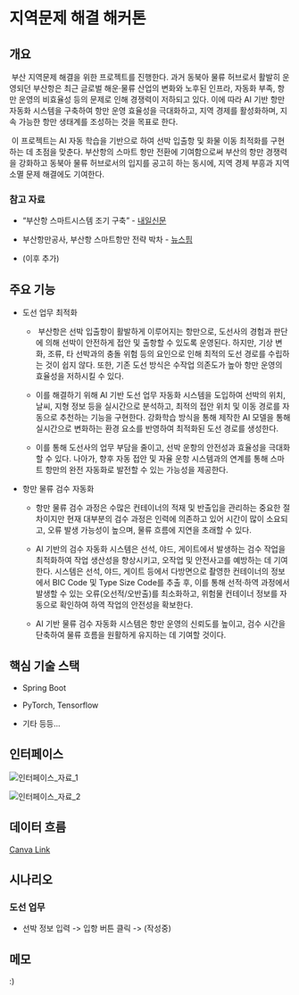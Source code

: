 # 지역문제 해결 해커톤

## 개요

&nbsp;부산 지역문제 해결을 위한 프로젝트를 진행한다. 과거 동북아 물류 허브로서 활발히 운영되던 부산항은 최근 글로벌 해운·물류 산업의 변화와 노후된 인프라, 자동화 부족, 항만 운영의 비효율성 등의 문제로 인해 경쟁력이 저하되고 있다. 이에 따라 AI 기반 항만 자동화 시스템을 구축하여 항만 운영 효율성을 극대화하고, 지역 경제를 활성화하며, 지속 가능한 항만 생태계를 조성하는 것을 목표로 한다.

&nbsp;이 프로젝트는 AI 자동 학습을 기반으로 하여 선박 입출항 및 화물 이동 최적화를 구현하는 데 초점을 맞춘다. 부산항의 스마트 항만 전환에 기여함으로써 부산의 항만 경쟁력을 강화하고 동북아 물류 허브로서의 입지를 공고히 하는 동시에, 지역 경제 부흥과 지역 소멸 문제 해결에도 기여한다.


### 참고 자료

- “부산항 스마트시스템 조기 구축” - [내일신문](https://www.naeil.com/news/read/537644)

- 부산항만공사, 부산항 스마트항만 전략 박차 - [뉴스핌](https://www.newspim.com/news/view/20250113001088)

- (이후 추가)


## 주요 기능

- 도선 업무 최적화

  -  부산항은 선박 입출항이 활발하게 이루어지는 항만으로, 도선사의 경험과 판단에 의해 선박이 안전하게 접안 및 출항할 수 있도록 운영된다. 하지만, 기상 변화, 조류, 타 선박과의 충돌 위험 등의 요인으로 인해 최적의 도선 경로를 수립하는 것이 쉽지 않다. 또한, 기존 도선 방식은 수작업 의존도가 높아 항만 운영의 효율성을 저하시킬 수 있다.
  
  - 이를 해결하기 위해 AI 기반 도선 업무 자동화 시스템을 도입하여 선박의 위치, 날씨, 지형 정보 등을 실시간으로 분석하고, 최적의 접안 위치 및 이동 경로를 자동으로 추천하는 기능을 구현한다. 강화학습 방식을 통해 제작한 AI 모델을 통해 실시간으로 변화하는 환경 요소를 반영하여 최적화된 도선 경로를 생성한다.
  
  - 이를 통해 도선사의 업무 부담을 줄이고, 선박 운항의 안전성과 효율성을 극대화할 수 있다. 나아가, 향후 자동 접안 및 자율 운항 시스템과의 연계를 통해 스마트 항만의 완전 자동화로 발전할 수 있는 가능성을 제공한다.

- 항만 물류 검수 자동화

  - 항만 물류 검수 과정은 수많은 컨테이너의 적재 및 반출입을 관리하는 중요한 절차이지만 현재 대부분의 검수 과정은 인력에 의존하고 있어 시간이 많이 소요되고, 오류 발생 가능성이 높으며, 물류 흐름에 지연을 초래할 수 있다.

  - AI 기반의 검수 자동화 시스템은 선석, 야드, 게이트에서 발생하는 검수 작업을 최적화하여 작업 생산성을 향상시키고, 오작업 및 안전사고를 예방하는 데 기여한다. 시스템은 선석, 야드, 게이트 등에서 다방면으로 촬영한 컨테이너의 정보에서 BIC Code 및 Type Size Code를 추출 후, 이를 통해 선적·하역 과정에서 발생할 수 있는 오류(오선적/오반출)를 최소화하고, 위험물 컨테이너 정보를 자동으로 확인하여 하역 작업의 안전성을 확보한다.

  - AI 기반 물류 검수 자동화 시스템은 항만 운영의 신뢰도를 높이고, 검수 시간을 단축하여 물류 흐름을 원활하게 유지하는 데 기여할 것이다.


## 핵심 기술 스택

- Spring Boot

- PyTorch, Tensorflow

- 기타 등등...


## 인터페이스

![인터페이스_자료_1](https://github.com/nacho2407/marine_copilot/blob/main/etc/img/interface_1.jpg)

![인터페이스_자료_2](https://github.com/nacho2407/marine_copilot/blob/main/etc/img/interface_2.jpg)


## 데이터 흐름

[Canva Link](https://www.canva.com/design/DAGe4qcUVzM/9yD7shNlYk-8l3d44qNUvQ/view?utm_content=DAGe4qcUVzM&utm_campaign=designshare&utm_medium=link2&utm_source=uniquelinks&utlId=h13892caa96)


## 시나리오

### 도선 업무

- 선박 정보 입력 -> 입항 버튼 클릭 -> (작성중)


## 메모

:)
